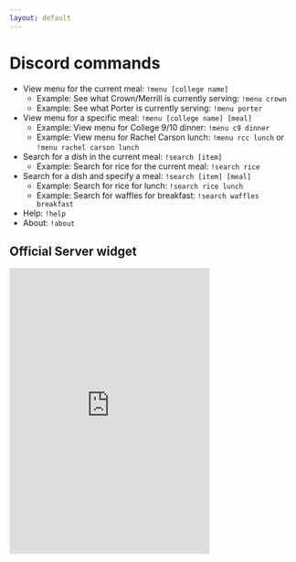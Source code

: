 ```yaml
---
layout: default
---
```


# Discord commands

- View menu for the current meal: `!menu [college name]`
  - Example: See what Crown/Merrill is currently serving: `!menu crown`
  - Example: See what Porter is currently serving: `!menu porter`
- View menu for a specific meal: `!menu [college name] [meal]`
  - Example: View menu for College 9/10 dinner: `!menu c9 dinner`
  - Example: View menu for Rachel Carson lunch: `!menu rcc lunch` or `!menu rachel carson lunch`
- Search for a dish in the current meal: `!search [item]`
  - Example: Search for rice for the current meal: `!search rice`
- Search for a dish and specify a meal: `!search [item] [meal]`
  - Example: Search for rice for lunch: `!search rice lunch`
  - Example: Search for waffles for breakfast: `!search waffles breakfast`
- Help: `!help`
- About: `!about`

## Official Server widget

<iframe src="https://discordapp.com/widget?id=530255198602526750&theme=dark" width="350" height="500" allowtransparency="true" frameborder="0"></iframe>